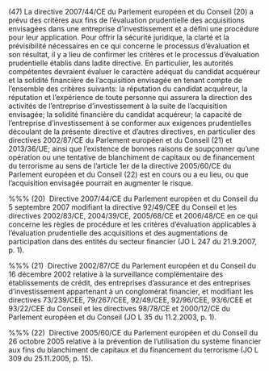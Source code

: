 (47) La directive 2007/44/CE du Parlement européen et du Conseil (20) a prévu des critères aux fins de l’évaluation prudentielle des acquisitions envisagées dans une entreprise d’investissement et a défini une procédure pour leur application. Pour offrir la sécurité juridique, la clarté et la prévisibilité nécessaires en ce qui concerne le processus d’évaluation et son résultat, il y a lieu de confirmer les critères et le processus d’évaluation prudentielle établis dans ladite directive. En particulier, les autorités compétentes devraient évaluer le caractère adéquat du candidat acquéreur et la solidité financière de l’acquisition envisagée en tenant compte de l’ensemble des critères suivants: la réputation du candidat acquéreur, la réputation et l’expérience de toute personne qui assurera la direction des activités de l’entreprise d’investissement à la suite de l’acquisition envisagée; la solidité financière du candidat acquéreur; la capacité de l’entreprise d’investissement à se conformer aux exigences prudentielles découlant de la présente directive et d’autres directives, en particulier des directives 2002/87/CE du Parlement européen et du Conseil (21) et 2013/36/UE; ainsi que l’existence de bonnes raisons de soupçonner qu’une opération ou une tentative de blanchiment de capitaux ou de financement du terrorisme au sens de l’article 1er de la directive 2005/60/CE du Parlement européen et du Conseil (22) est en cours ou a eu lieu, ou que l’acquisition envisagée pourrait en augmenter le risque.

%%% (20)  Directive 2007/44/CE du Parlement européen et du Conseil du 5 septembre 2007 modifiant la directive 92/49/CEE du Conseil et les directives 2002/83/CE, 2004/39/CE, 2005/68/CE et 2006/48/CE en ce qui concerne les règles de procédure et les critères d’évaluation applicables à l’évaluation prudentielle des acquisitions et des augmentations de participation dans des entités du secteur financier (JO L 247 du 21.9.2007, p. 1).

%%% (21)  Directive 2002/87/CE du Parlement européen et du Conseil du 16 décembre 2002 relative à la surveillance complémentaire des établissements de crédit, des entreprises d’assurance et des entreprises d’investissement appartenant à un conglomérat financier, et modifiant les directives 73/239/CEE, 79/267/CEE, 92/49/CEE, 92/96/CEE, 93/6/CEE et 93/22/CEE du Conseil et les directives 98/78/CE et 2000/12/CE du Parlement européen et du Conseil (JO L 35 du 11.2.2003, p. 1).

%%% (22)  Directive 2005/60/CE du Parlement européen et du Conseil du 26 octobre 2005 relative à la prévention de l’utilisation du système financier aux fins du blanchiment de capitaux et du financement du terrorisme (JO L 309 du 25.11.2005, p. 15).